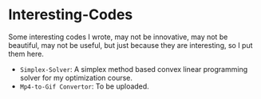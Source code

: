 # Interesting-Codes

Some interesting codes I wrote, may not be innovative, may not be beautiful, may not be useful, but just because they are interesting, so I put them here.

+ `Simplex-Solver`: A simplex method based convex linear programming solver for my optimization course. 
+ `Mp4-to-Gif Convertor`: To be uploaded.
